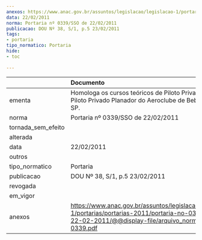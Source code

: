 ```yaml
---
anexos: https://www.anac.gov.br/assuntos/legislacao/legislacao-1/portarias/portarias-2011/portaria-no-0339-sso-de-22-02-2011/@@display-file/arquivo_norma/PA2011-0339.pdf
data: 22/02/2011
norma: Portaria nº 0339/SSO de 22/02/2011
publicacao: DOU Nº 38, S/1, p.5 23/02/2011
tags:
- portaria
tipo_normatico: Portaria
hide: 
- toc 
 
---
```


|                    | Documento                                                                                                                                                         |
|:-------------------|:------------------------------------------------------------------------------------------------------------------------------------------------------------------|
| ementa             | Homologa os cursos teóricos de Piloto Privado Avião e Piloto Privado Planador do Aeroclube de Bebedouro - SP.                                                     |
| norma              | Portaria nº 0339/SSO de 22/02/2011                                                                                                                                |
| tornada_sem_efeito |                                                                                                                                                                   |
| alterada           |                                                                                                                                                                   |
| data               | 22/02/2011                                                                                                                                                        |
| outros             |                                                                                                                                                                   |
| tipo_normatico     | Portaria                                                                                                                                                          |
| publicacao         | DOU Nº 38, S/1, p.5 23/02/2011                                                                                                                                    |
| revogada           |                                                                                                                                                                   |
| em_vigor           |                                                                                                                                                                   |
| anexos             | https://www.anac.gov.br/assuntos/legislacao/legislacao-1/portarias/portarias-2011/portaria-no-0339-sso-de-22-02-2011/@@display-file/arquivo_norma/PA2011-0339.pdf |